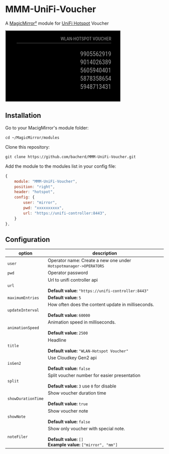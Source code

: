 # MMM-UniFi-Voucher
A [MagicMirror²](https://magicmirror.builders) module for [UniFi Hotspot](https://unifi-network.ui.com/) Voucher

![Example](screenshot.jpg)

## Installation

Go to your MacigMirror's module folder:
````
cd ~/MagicMirror/modules
````

Clone this repository:
````
git clone https://github.com/bacherd/MMM-UniFi-Voucher.git
````
Add the module to the modules list in  your config file:

````javascript
{
    module: "MMM-UniFi-Voucher",
    position: "right",
    header: "hotspot",
    config: {
        user: "mirror",
        pwd: "xxxxxxxxxx",
        url: "https://unifi-controller:8443",
    }
},
````

## Configuration

|option              | description
|--------------------|------------
| `user`             | Operator name: Create a new one under `Hotspotmanager->OPERATORS`
| `pwd`              | Operator password
| `url`              | Url to unifi controller api <br><br> **Default value:** `"https://unifi-controller:8443"`
| `maximumEntries`   | **Default value:** `5`
| `updateInterval`   | How often does the content update in milliseconds. <br><br> **Default value:** `60000`
| `animationSpeed`   | Animation speed in milliseconds. <br><br> **Default value:** `2500`
| `title`            | Headline <br><br> **Default value:** `"WLAN-Hotspot Voucher"`
| `isGen2`           | Use Cloudkey Gen2 api <br><br> **Default value:** `false`
| `split`            | Split voucher number for easier presentation <br><br> **Default value:** `3` use `0` for disable      
| `showDurationTime` | Show voucher duration time <br><br> **Default value:** `true`
| `showNote`         | Show voucher note <br><br> **Default value:** `false`
| `noteFiler`        | Show only voucher with special note. <br><br> **Default value:** `[]`<br> **Example value:** `["mirror", "mm"]`
